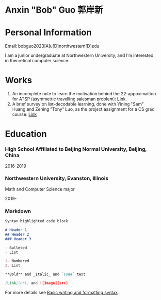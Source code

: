 # Anxin "Bob" Guo 郭岸新

# Personal Information
Email: bobguo2023[A]u[D]northwestern[D]edu

I am a junior undergraduate at Northwestern University, and I'm interested in theoretical computer science. 

# Works
1. An incomplete note to learn the motivation behind the 22-appoximaition for ATSP (asymmetric travelling salesman problem): [Link](https://drive.google.com/file/d/1FlF5x-ewael9xvGGb1TfJctMKPFgQ6DK/view?usp=sharing)
2. A brief survey on list-decodable learning, done with Yining "Sam" Huang and Zening "Tony" Luo, as the project assignment for a CS grad course: [Link](https://drive.google.com/file/d/1g1oU-oEyxzjzNj-Hy7ksW44sei_ya1mW/view?usp=sharing)

# Education
### High School Affiliated to Beijing Normal University, Beijing, China
2016-2019

### Northwestern University, Evanston, Illinois
Math and Computer Science major

2019-



### Markdown

```markdown
Syntax highlighted code block

# Header 1
## Header 2
### Header 3

- Bulleted
- List

1. Numbered
2. List

**Bold** and _Italic_ and `Code` text

[Link](url) and ![Image](src)
```

For more details see [Basic writing and formatting syntax](https://docs.github.com/en/github/writing-on-github/getting-started-with-writing-and-formatting-on-github/basic-writing-and-formatting-syntax).
